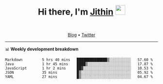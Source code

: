 <h1 align="center">Hi there, I'm <a href="https://jithset.github.io/" target="_blank">Jithin</a> <img
src="https://github.com/blackcater/blackcater/raw/main/images/Hi.gif" height="32" /></h1>

<br />

<p align="center">
  <a href="https://jithset.github.io">Blog</a> •
  <a href="https://twitter.com/jithset">Twitter</a>
</p>

---

📊 **Weekly development breakdown**

<!--START_SECTION:waka-->

```text
Markdown         5 hrs 40 mins   ██████████████▒░░░░░░░░░░   57.60 %
Java             1 hr 45 mins    ████▒░░░░░░░░░░░░░░░░░░░░   17.87 %
JavaScript       1 hr 2 mins     ██▓░░░░░░░░░░░░░░░░░░░░░░   10.53 %
JSON             35 mins         █▒░░░░░░░░░░░░░░░░░░░░░░░   05.92 %
YAML             27 mins         █▒░░░░░░░░░░░░░░░░░░░░░░░   04.67 %
```

<!--END_SECTION:waka-->

